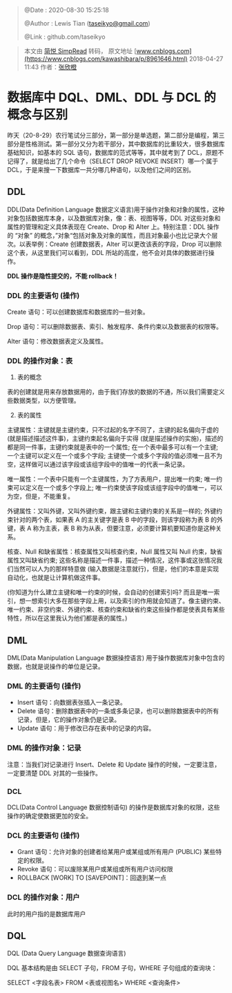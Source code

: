 > @Date    : 2020-08-30 15:25:18
>
> @Author  : Lewis Tian (taseikyo@gmail.com)
>
> @Link    : github.com/taseikyo

> 本文由 [简悦 SimpRead](http://ksria.com/simpread/) 转码， 原文地址 [www.cnblogs.com](https://www.cnblogs.com/kawashibara/p/8961646.html)  2018-04-27 11:43 作者：[张欣橙](https://www.cnblogs.com/kawashibara/)

# 数据库中 DQL、DML、DDL 与 DCL 的概念与区别

昨天（20-8-29）农行笔试分三部分，第一部分是单选题，第二部分是编程，第三部分是性格测试。第一部分又分为若干部分，其中数据库的比重较大，很多数据库基础知识，如基本的 SQL 语句，数据库的范式等等，其中就考到了 DCL，原题不记得了，就是给出了几个命令（SELECT DROP REVOKE INSERT）哪一个属于 DCL，于是来搜一下数据库一共分哪几种语句，以及他们之间的区别。

## DDL

DDL(Data Definition Language 数据定义语言)用于操作对象和对象的属性，这种对象包括数据库本身，以及数据库对象，像：表、视图等等，DDL 对这些对象和属性的管理和定义具体表现在 Create、Drop 和 Alter 上。特别注意：DDL 操作的 “对象” 的概念，”对象“包括对象及对象的属性，而且对象最小也比记录大个层次。以表举例：Create 创建数据表，Alter 可以更改该表的字段，Drop 可以删除这个表，从这里我们可以看到，DDL 所站的高度，他不会对具体的数据进行操作。

**DDL 操作是隐性提交的，不能 rollback！**

### DDL 的主要语句 (操作)

Create 语句：可以创建数据库和数据库的一些对象。

Drop 语句：可以删除数据表、索引、触发程序、条件约束以及数据表的权限等。

Alter 语句：修改数据表定义及属性。

### DDL 的操作对象：表

1. 表的概念

表的创建就是用来存放数据用的，由于我们存放的数据的不通，所以我们需要定义些数据类型，以方便管理。

2. 表的属性

主键属性：主键就是主键约束，只不过起的名字不同了，主键的起名偏向于虚的 (就是描述描述这件事)，主键约束起名偏向于实得 (就是描述操作的实施)，描述的都是同一件事，主键约束就是表中的一个属性; 在一个表中最多可以有一个主键; 一个主键可以定义在一个或多个字段; 主键使一个或多个字段的值必须唯一且不为空，这样做可以通过该字段或该组字段中的值唯一的代表一条记录。

唯一属性：一个表中只能有一个主键属性，为了方表用户，提出唯一约束; 唯一约束可以定义在一个或多个字段上; 唯一约束使该字段或该组字段中的值唯一，可以为空，但是，不能重复。

外键属性：又叫外键，又叫外键约束，跟主键和主键约束的关系是一样的; 外键约束针对的两个表，如果表 A 的主关键字是表 B 中的字段，则该字段称为表 B 的外键，表 A 称为主表，表 B 称为从表，但要注意，必须要计算机要知道你是这种关系。

核查、Null 和缺省属性：核查属性又叫核查约束，Null 属性又叫 Null 约束，缺省属性又叫缺省约束; 这些名称是描述一件事，描述一种情况，这件事或这张情况我们当然可以人为的那样特意做 (输入数据是注意就行)，但是，他们的本意是实现自动化，也就是让计算机做这件事。

(你知道为什么建立主键和唯一约束的时候，会自动的创建索引吗? 而且是唯一索引，想一想索引大多在那些字段上用，以及索引的作用就会知道了。像主键约束、唯一约束、非空约束、外键约束、核查约束和缺省约束这些操作都是使表具有某些特性，所以在这里我认为他们都是表的属性。)

## DML

DML(Data Manipulation Language 数据操控语言) 用于操作数据库对象中包含的数据，也就是说操作的单位是记录。

### DML 的主要语句 (操作)

- Insert 语句：向数据表张插入一条记录。
- Delete 语句：删除数据表中的一条或多条记录，也可以删除数据表中的所有记录，但是，它的操作对象仍是记录。
- Update 语句：用于修改已存在表中的记录的内容。

### DML 的操作对象：记录

注意：当我们对记录进行 Insert、Delete 和 Update 操作的时候，一定要注意，一定要清楚 DDL 对其的一些操作。

### DCL

DCL(Data Control Language 数据控制语句) 的操作是数据库对象的权限，这些操作的确定使数据更加的安全。

### DCL 的主要语句 (操作)

- Grant 语句：允许对象的创建者给某用户或某组或所有用户 (PUBLIC) 某些特定的权限。
- Revoke 语句：可以废除某用户或某组或所有用户访问权限
- ROLLBACK [WORK] TO [SAVEPOINT]：回退到某一点

### DCL 的操作对象：用户

此时的用户指的是数据库用户

## DQL

DQL (Data Query Language 数据查询语言)

DQL 基本结构是由 SELECT 子句，FROM 子句，WHERE 子句组成的查询块：

SELECT <字段名表> FROM <表或视图名> WHERE <查询条件>